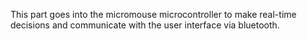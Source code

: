 This part goes into the micromouse microcontroller to make real-time
 decisions and communicate with the user interface via bluetooth.
